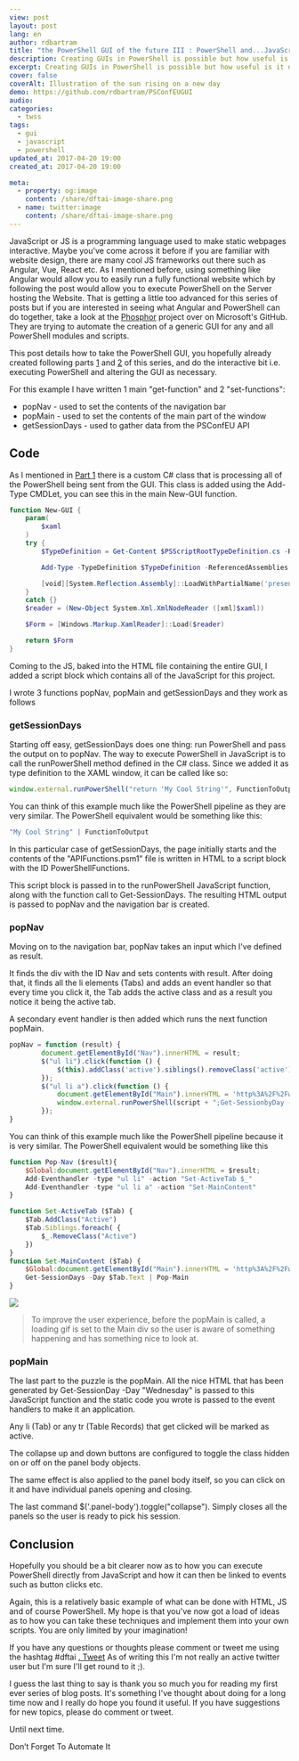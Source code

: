 ```yaml
---
view: post
layout: post
lang: en
author: rdbartram
title: "the PowerShell GUI of the future III : PowerShell and...JavaScript...."
description: Creating GUIs in PowerShell is possible but how useful is it day to day
excerpt: Creating GUIs in PowerShell is possible but how useful is it day to day
cover: false
coverAlt: Illustration of the sun rising on a new day
demo: https://github.com/rdbartram/PSConfEUGUI
audio:
categories:
  - twss
tags:
  - gui
  - javascript
  - powershell
updated_at: 2017-04-20 19:00
created_at: 2017-04-20 19:00

meta:
  - property: og:image
    content: /share/dftai-image-share.png
  - name: twitter:image
    content: /share/dftai-image-share.png
---
```


JavaScript or JS is a programming language used to make static webpages interactive. Maybe you've come across it before if you are familiar with website design, there are many cool JS frameworks out there such as Angular, Vue, React etc. As I mentioned before, using something like Angular would allow you to easily run a fully functional website which by following the post would allow you to execute PowerShell on the Server hosting the Website. That is getting a little too advanced for this series of posts but if you are interested in seeing what Angular and PowerShell can do together, take a look at the [Phosphor](https://github.com/PowerShell/Phosphor) project over on Microsoft's GitHub. They are trying to automate the creation of a generic GUI for any and all PowerShell modules and scripts.

This post details how to take the PowerShell GUI, you hopefully already created following parts [1](ps-gui-future-1) and [2](ps-gui-future-2) of this series, and do the interactive bit i.e. executing PowerShell and altering the GUI as necessary.

For this example I have written 1 main "get-function" and 2 "set-functions":

*   popNav - used to set the contents of the navigation bar
*   popMain - used to set the contents of the main part of the window
*   getSessionDays - used to gather data from the PSConfEU API

## Code

As I mentioned in [Part 1](ps-gui-future-1) there is a custom C# class that is processing all of the PowerShell being sent from the GUI. This class is added using the Add-Type CMDLet, you can see this in the main New-GUI function.

```powershell
function New-GUI {
    param(
        $xaml
    )
    try {
        $TypeDefinition = Get-Content $PSScriptRootTypeDefinition.cs -Raw

        Add-Type -TypeDefinition $TypeDefinition -ReferencedAssemblies @("System.Management.Automation", "Microsoft.CSharp", "System.Web.Extensions")

        [void][System.Reflection.Assembly]::LoadWithPartialName('presentationframework')
    }
    catch {}
    $reader = (New-Object System.Xml.XmlNodeReader ([xml]$xaml))

    $Form = [Windows.Markup.XamlReader]::Load($reader)

    return $Form
}
```

Coming to the JS, baked into the HTML file containing the entire GUI, I added a script block which contains all of the JavaScript for this project.

I wrote 3 functions popNav, popMain and getSessionDays and they work as follows

### getSessionDays

Starting off easy, getSessionDays does one thing: run PowerShell and pass the output on to popNav. The way to execute PowerShell in JavaScript is to call the runPowerShell method defined in the C# class. Since we added it as type definition to the XAML window, it can be called like so:

```javascript
window.external.runPowerShell("return 'My Cool String'", FunctionToOutput)
```

You can think of this example much like the PowerShell pipeline as they are very similar. The PowerShell equivalent would be something like this:

```javascript
"My Cool String" | FunctionToOutput
```

In this particular case of getSessionDays, the page initially starts and the contents of the "APIFunctions.psm1" file is written in HTML to a script block with the ID PowerShellFunctions.

This script block is passed in to the runPowerShell JavaScript function, along with the function call to Get-SessionDays. The resulting HTML output is passed to popNav and the navigation bar is created.

### popNav

Moving on to the navigation bar, popNav takes an input which I've defined as result.

It finds the div with the ID Nav and sets contents with result. After doing that, it finds all the li elements (Tabs) and adds an event handler so that every time you click it, the Tab adds the active class and as a result you notice it being the active tab.

A secondary event handler is then added which runs the next function popMain.

```javascript
popNav = function (result) {
        document.getElementById("Nav").innerHTML = result;
        $("ul li").click(function () {
            $(this).addClass('active').siblings().removeClass('active');
        });
        $("ul li a").click(function () {
            document.getElementById("Main").innerHTML = 'http%3A%2F%2Fwww.girlsgotit.org%2Fimages%2Fajax-loader.gif'
            window.external.runPowerShell(script + ";Get-SessionbyDay -day " + $(this).text(), popMain);
        });
}
```

You can think of this example much like the PowerShell pipeline because it is very similar. The PowerShell equivalent would be something like this

```javascript
function Pop-Nav ($result){
    $Global:document.getElementById("Nav").innerHTML = $result;
    Add-Eventhandler -type "ul li" -action "Set-ActiveTab $_"
    Add-Eventhandler -type "ul li a" -action "Set-MainContent"
}

function Set-ActiveTab ($Tab) {
    $Tab.AddClass("Active")
    $Tab.Siblings.foreach( {
        $_.RemoveClass("Active")
    })
}
function Set-MainContent ($Tab) {
    $Global:document.getElementById("Main").innerHTML = 'http%3A%2F%2Fwww.girlsgotit.org%2Fimages%2Fajax-loader.gif'
    Get-SessionDays -Day $Tab.Text | Pop-Main
}
```

![](https://media.giphy.com/media/3oEjI6SIIHBdRxXI40/giphy.gif)

> To improve the user experience, before the popMain is called, a loading gif is set to the Main div so the user is aware of something happening and has something nice to look at.

  ### popMain

  The last part to the puzzle is the popMain. All the nice HTML that has been generated by Get-SessionDay -Day "Wednesday" is passed to this JavaScript function and the static code you wrote is passed to the event handlers to make it an application.

  Any li (Tab) or any tr (Table Records) that get clicked will be marked as active.

  The collapse up and down buttons are configured to toggle the class hidden on or off on the panel body objects.

  The same effect is also applied to the panel body itself, so you can click on it and have individual panels opening and closing.

  The last command $('.panel-body').toggle("collapse"). Simply closes all the panels so the user is ready to pick his session.

## Conclusion

Hopefully you should be a bit clearer now as to how you can execute PowerShell directly from JavaScript and how it can then be linked to events such as button clicks etc.

Again, this is a relatively basic example of what can be done with HTML, JS and of course PowerShell. My hope is that you've now got a load of ideas as to how you can take these techniques and implement them into your own scripts. You are only limited by your imagination!

If you have any questions or thoughts please comment or tweet me using the hashtag #dftai [. Tweet](https://twitter.com/intent/tweet?text=#DFTAI) As of writing this I'm not really an active twitter user but I'm sure I'll get round to it ;).

I guess the last thing to say is thank you so much you for reading my first ever series of blog posts. It's something I've thought about doing for a long time now and I really do hope you found it useful. If you have suggestions for new topics, please do comment or tweet.

Until next time.

Don’t Forget To Automate It
